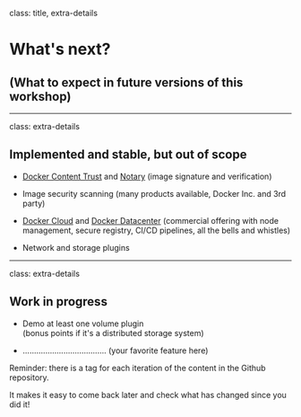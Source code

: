class: title, extra-details

# What's next?

## (What to expect in future versions of this workshop)

---

class: extra-details

## Implemented and stable, but out of scope

- [Docker Content Trust](https://docs.docker.com/engine/security/trust/content_trust/) and
  [Notary](https://github.com/docker/notary) (image signature and verification)

- Image security scanning (many products available, Docker Inc. and 3rd party)

- [Docker Cloud](https://cloud.docker.com/) and
  [Docker Datacenter](https://www.docker.com/products/docker-datacenter)
  (commercial offering with node management, secure registry, CI/CD pipelines, all the bells and whistles)

- Network and storage plugins

---

class: extra-details

## Work in progress

- Demo at least one volume plugin
  <br/>(bonus points if it's a distributed storage system)

- ..................................... (your favorite feature here)

Reminder: there is a tag for each iteration of the content
in the Github repository.

It makes it easy to come back later and check what has changed since you did it!
